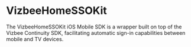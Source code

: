 # VizbeeHomeSSOKit

The VizbeeHomeSSOKit iOS Mobile SDK is a wrapper built on top of the Vizbee Continuity SDK, facilitating automatic sign-in capabilities between mobile and TV devices.
